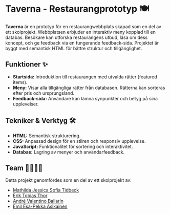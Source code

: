 # Taverna - Restaurangprototyp 🍽️

**Taverna** är en prototyp för en restaurangwebbplats skapad som en del av ett skolprojekt. Webbplatsen erbjuder en interaktiv meny kopplad till en databas. Besökare kan utforska restaurangens utbud, läsa om dess koncept, och ge feedback via en fungerande feedback-sida. Projektet är byggt med semantisk HTML för bättre struktur och tillgänglighet.

## Funktioner ✨
- **Startsida:** Introduktion till restaurangen med utvalda rätter (featured items).
- **Meny:** Visar alla tillgängliga rätter från databasen. Rätterna kan sorteras efter pris och ursprungsland.
- **Feedback-sida:** Användare kan lämna synpunkter och betyg på sina upplevelser.

## Tekniker & Verktyg 🛠️
- **HTML:** Semantisk strukturering.
- **CSS:** Anpassad design för en stilren och responsiv upplevelse.
- **JavaScript:** Funktionalitet för sortering och interaktivitet.
- **Databas:** Lagring av menyer och användarfeedback.

## Team 👨‍💻👩‍💻
Detta projekt genomfördes som en del av ett skolprojekt av:
- [Mathilda Jessica Sofia Tidbeck](https://github.com/moggisen)
- [Erik Tobias Thor](https://github.com/Tobias-Thor)
- [André Valentino Ballarin](https://github.com/AndB96)
- [Emil Esa-Pekka Asikainen](https://github.com/snickerio)
